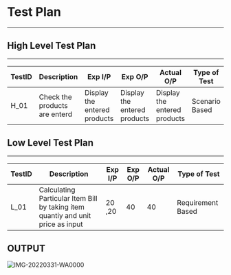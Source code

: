 # Test Plan

---

## High Level Test Plan

---

| TestID | Description                                                                                                                                  | Exp I/P | Exp O/P                       | Actual O/P                    | Type of Test      |
| ------ | -------------------------------------------------------------------------------------------------------------------------------------------- | ------- | ----------------------------- | ----------------------------- | ----------------- |
| H_01   | Check the products are enterd                                                                                                   | Display the entered products    |Display the entered products | Display the entered products | Scenario Based    |                                                                                                            | ----    | Show no invoice message       | Show no invoice message       | Boundary based    |


## Low Level Test Plan

---

| TestID | Description                                                                                 | Exp I/P       | Exp O/P                  | Actual O/P               | Type of Test      |
| ------ | ------------------------------------------------------------------------------------------- | ------------- | ------------------------ | ------------------------ | ----------------- |
| L_01   | Calculating Particular Item Bill by taking item quantiy and unit price as input             | 20 ,20        |  40                      |  40                      | Requirement Based |




## OUTPUT





![IMG-20220331-WA0000](https://user-images.githubusercontent.com/101272208/160984797-15fe6f5b-92a7-4c43-8ccd-5961b46d50b5.jpg)


